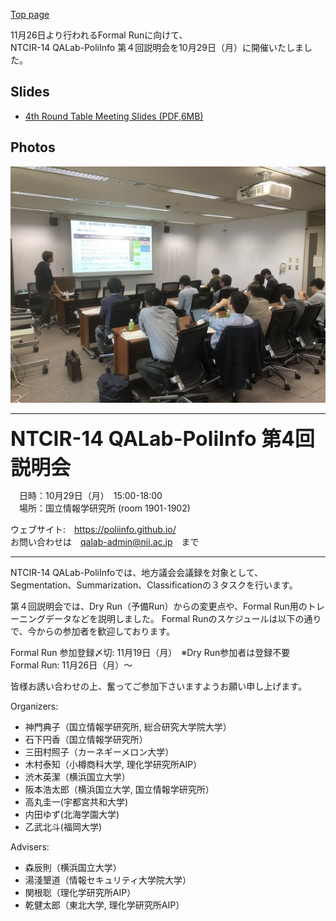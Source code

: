 [Top page](https://poliinfo.github.io)


11月26日より行われるFormal Runに向けて、  
NTCIR-14 QALab-PoliInfo 第４回説明会を10月29日（月）に開催いたしました。  

## Slides
- [4th Round Table Meeting Slides (PDF,6MB)](/NTCIR-14-QALab-PoliInfo-4thRoundTableMTG.pdf)

## Photos

<img src="4th-01.jpg" style="width: 640px;"/>

--------------------------------------------------

<strong><span style="font-size:xx-large;"> NTCIR-14 QALab-PoliInfo 第4回説明会 </span></strong>

　日時：10月29日（月）　15:00-18:00  
　場所：国立情報学研究所 (room 1901･1902)  

ウェブサイト:　https://poliinfo.github.io/   
お問い合わせは　qalab-admin@nii.ac.jp　まで   

--------------------------------------------------


NTCIR-14 QALab-PoliInfoでは、地方議会会議録を対象として、Segmentation、Summarization、Classificationの３タスクを行います。  

第４回説明会では、Dry Run（予備Run）からの変更点や、Formal Run用のトレーニングデータなどを説明しました。
Formal Runのスケジュールは以下の通りで、今からの参加者を歓迎しております。


Formal Run 参加登録〆切: 11月19日（月）　※Dry Run参加者は登録不要  
Formal Run: 11月26日（月）～  

皆様お誘い合わせの上、奮ってご参加下さいますようお願い申し上げます。  

Organizers:
- 神門典子（国立情報学研究所, 総合研究大学院大学）
- 石下円香（国立情報学研究所）
- 三田村照子（カーネギーメロン大学）
- 木村泰知（小樽商科大学, 理化学研究所AIP）
- 渋木英潔（横浜国立大学）
- 阪本浩太郎（横浜国立大学, 国立情報学研究所）
- 高丸圭一(宇都宮共和大学)
- 内田ゆず(北海学園大学)
- 乙武北斗(福岡大学)

Advisers:
- 森辰則（横浜国立大学）
- 湯淺墾道（情報セキュリティ大学院大学）
- 関根聡（理化学研究所AIP）
- 乾健太郎（東北大学, 理化学研究所AIP）
